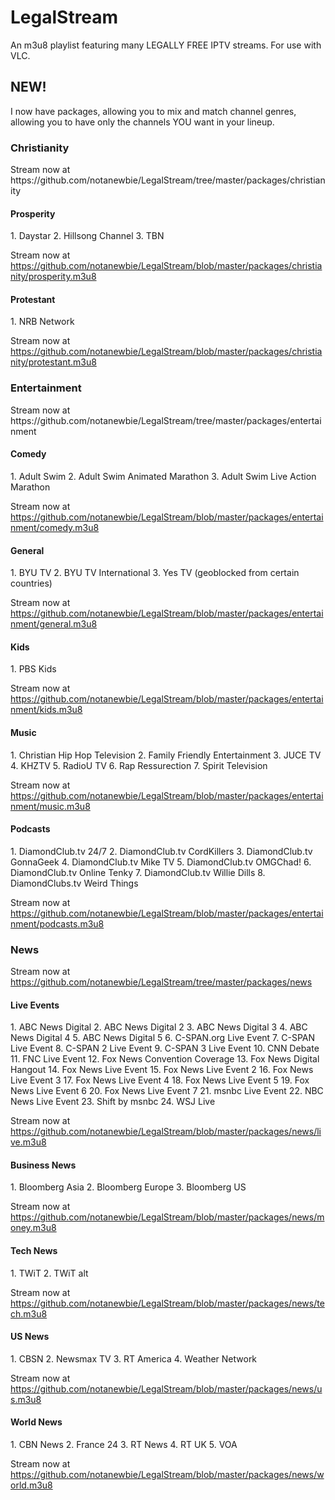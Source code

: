 <h1>LegalStream</h1>
An m3u8 playlist featuring many LEGALLY FREE IPTV streams. For use with VLC.
<h2>NEW!</h2>

I now have packages, allowing you to mix and match channel genres, allowing you to have only the channels YOU want in your lineup.

<h3>Christianity</h3>
Stream now at https://github.com/notanewbie/LegalStream/tree/master/packages/christianity
<h4> Prosperity</h4>
1. Daystar
2. Hillsong Channel
3. TBN

Stream now at https://github.com/notanewbie/LegalStream/blob/master/packages/christianity/prosperity.m3u8

<h4>Protestant</h4>
1. NRB Network

Stream now at https://github.com/notanewbie/LegalStream/blob/master/packages/christianity/protestant.m3u8

<h3>Entertainment</h3>
Stream now at https://github.com/notanewbie/LegalStream/tree/master/packages/entertainment
<h4>Comedy</h4>
1. Adult Swim
2. Adult Swim Animated Marathon
3. Adult Swim Live Action Marathon

Stream now at https://github.com/notanewbie/LegalStream/blob/master/packages/entertainment/comedy.m3u8

<h4>General</h4>
1. BYU TV
2. BYU TV International
3. Yes TV (geoblocked from certain countries)

Stream now at https://github.com/notanewbie/LegalStream/blob/master/packages/entertainment/general.m3u8

<h4>Kids</h4>
1. PBS Kids

Stream now at https://github.com/notanewbie/LegalStream/blob/master/packages/entertainment/kids.m3u8

<h4>Music</h4>
1. Christian Hip Hop Television
2. Family Friendly Entertainment
3. JUCE TV
4. KHZTV
5. RadioU TV
6. Rap Ressurection
7. Spirit Television

Stream now at https://github.com/notanewbie/LegalStream/blob/master/packages/entertainment/music.m3u8

<h4>Podcasts</h4>
1. DiamondClub.tv 24/7
2. DiamondClub.tv CordKillers
3. DiamondClub.tv GonnaGeek
4. DiamondClub.tv Mike TV
5. DiamondClub.tv OMGChad!
6. DiamondClub.tv Online Tenky
7. DiamondClub.tv Willie Dills
8. DiamondClubs.tv Weird Things

Stream now at https://github.com/notanewbie/LegalStream/blob/master/packages/entertainment/podcasts.m3u8

<h3>News</h3>

Stream now at https://github.com/notanewbie/LegalStream/tree/master/packages/news

<h4>Live Events</h4>
1. ABC News Digital
2. ABC News Digital 2
3. ABC News Digital 3
4. ABC News Digital 4
5. ABC News Digital 5
6. C-SPAN.org Live Event
7. C-SPAN Live Event
8. C-SPAN 2 Live Event
9. C-SPAN 3 Live Event
10. CNN Debate
11. FNC Live Event
12. Fox News Convention Coverage
13. Fox News Digital Hangout
14. Fox News Live Event
15. Fox News Live Event 2
16. Fox News Live Event 3
17. Fox News Live Event 4
18. Fox News Live Event 5
19. Fox News Live Event 6
20. Fox News Live Event 7
21. msnbc Live Event
22. NBC News Live Event
23. Shift by msnbc
24. WSJ Live

Stream now at https://github.com/notanewbie/LegalStream/blob/master/packages/news/live.m3u8

<h4>Business News</h4>
1. Bloomberg Asia
2. Bloomberg Europe
3. Bloomberg US

Stream now at https://github.com/notanewbie/LegalStream/blob/master/packages/news/money.m3u8

<h4>Tech News</h4>
1. TWiT
2. TWiT alt

Stream now at https://github.com/notanewbie/LegalStream/blob/master/packages/news/tech.m3u8

<h4>US News</h4>
1. CBSN
2. Newsmax TV
3. RT America
4. Weather Network

Stream now at https://github.com/notanewbie/LegalStream/blob/master/packages/news/us.m3u8

<h4>World News</h4>
1. CBN News
2. France 24
3. RT News
4. RT UK
5. VOA

Stream now at https://github.com/notanewbie/LegalStream/blob/master/packages/news/world.m3u8
